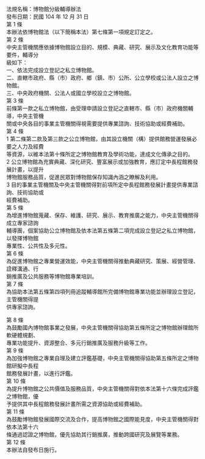 法規名稱：博物館分級輔導辦法  
發布日期：民國 104 年 12 月 31 日  
第 1 條  
本辦法依博物館法（以下簡稱本法）第七條第一項規定訂定之。  
第 2 條  
中央主管機關應依據博物館設立目的、規模、典藏、研究、展示及文化教育功能等要件，輔導分  
級如下：  
一、依法完成設立登記之私立博物館。  
二、直轄市政府、縣（市）政府、鄉（鎮、市）公所、公立學校或公法人設立之博物館。  
三、中央政府機關、公法人或國立學校設立之博物館。  
第 3 條  
前條第一款之私立博物館，由受理申請設立登記之直轄市、縣（市）政府機關輔導，中央主管機  
關或中央各目的事業主管機關得視需要提供專業諮詢、技術協助或經費補助。  
第 4 條  
1 第二條第二款及第三款之公立博物館，由其設立機關（構）提供館務營運發展必要之人力及經費  
等資源，以維本法第十條所定之博物館教育及學術功能，達成文化傳承之目的。  
2 公立博物館為充實典藏、深化研究、豐富展示或加強教育，應訂定中長程館務發展計畫，以提升  
博物館服務品質，促進民眾對博物館保存知識內涵之瞭解及利用。  
3 目的事業主管機關及中央主管機關得對前項所定中長程館務發展計畫提供專業諮詢、技術協助或  
經費補助。  
第 5 條  
為增進博物館蒐藏、保存、維護、研究、展示、教育推廣之能力，中央主管機關得成立專家諮詢  
輔導團，個案協助公立博物館及依本法第五條第二項完成設立登記之私立博物館，以發揮博物館  
專業性、公共性及多元性。  
第 6 條  
為促進博物館之專業營運效能，中央主管機關得推動典藏研究、策展、經營管理、詮釋溝通、行  
銷推廣及公共服務等博物館專業培訓。  
第 7 條  
為協助本法第五條第四項列冊追蹤輔導館所完備博物館專業功能並辦理設立登記，主管機關得提  
供專家諮詢。  


第 8 條  
為鼓勵國內博物館事業之發展，中央主管機關得協助第五條所定之博物館辦理館所軟硬體規劃、  
專業功能提升、資源整合、多元行銷推廣及服務升級等工作。  
第 9 條  
為加強博物館之專業自理及建立評鑑基礎，中央主管機關得協助第五條所定之博物館研擬中長程  
館務發展計畫，以進行評鑑。  
第 10 條  
為提升博物館之公共價值及服務品質，中央主管機關得對依本法第十六條完成評鑑之博物館，優  
予提供其中長程館務發展計畫所需之資源協助或經費補助。  
第 11 條  
為鼓勵博物館發展國際交流及合作，提高博物館之國際能見度，中央主管機關得對依本法第十六  
條通過認證之博物館，優先協助其行銷推廣，推動跨國研究及展覽等業務。  
第 12 條  
本辦法自發布日施行。  


